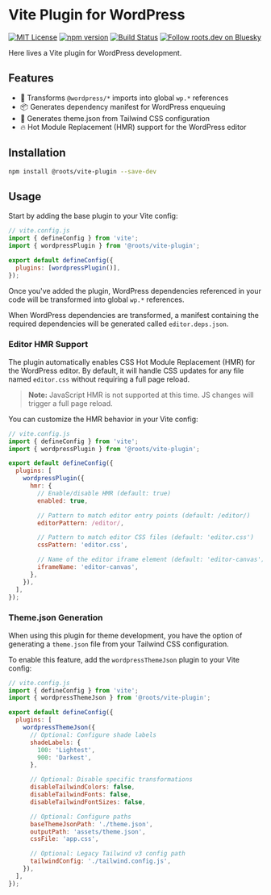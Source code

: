 # Vite Plugin for WordPress

<a href="https://github.com/roots/vite-plugin/blob/main/LICENSE.md"><img alt="MIT License" src="https://img.shields.io/github/license/roots/vite-plugin?color=%23525ddc&style=flat-square"></a>
<a href="https://www.npmjs.com/package/@roots/vite-plugin"><img alt="npm version" src="https://img.shields.io/npm/v/@roots/vite-plugin.svg?color=%23525ddc&style=flat-square"></a>
<a href="https://github.com/roots/vite-plugin/actions/workflows/tests.yml"><img alt="Build Status" src="https://img.shields.io/github/actions/workflow/status/roots/vite-plugin/tests.yml?color=%23525ddc&style=flat-square"></a>
<a href="https://bsky.app/profile/roots.dev"><img alt="Follow roots.dev on Bluesky" src="https://img.shields.io/badge/follow-@roots.dev-0085ff?logo=bluesky&style=flat-square"></a>

Here lives a Vite plugin for WordPress development.

## Features

- 🔄 Transforms `@wordpress/*` imports into global `wp.*` references
- 📦 Generates dependency manifest for WordPress enqueuing
- 🎨 Generates theme.json from Tailwind CSS configuration
- 🔥 Hot Module Replacement (HMR) support for the WordPress editor

## Installation

```bash
npm install @roots/vite-plugin --save-dev
```

## Usage

Start by adding the base plugin to your Vite config:

```js
// vite.config.js
import { defineConfig } from 'vite';
import { wordpressPlugin } from '@roots/vite-plugin';

export default defineConfig({
  plugins: [wordpressPlugin()],
});
```

Once you've added the plugin, WordPress dependencies referenced in your code will be transformed into global `wp.*` references.

When WordPress dependencies are transformed, a manifest containing the required dependencies will be generated called `editor.deps.json`.

### Editor HMR Support

The plugin automatically enables CSS Hot Module Replacement (HMR) for the WordPress editor. By default, it will handle CSS updates for any file named `editor.css` without requiring a full page reload.

> **Note:** JavaScript HMR is not supported at this time. JS changes will trigger a full page reload.

You can customize the HMR behavior in your Vite config:

```js
// vite.config.js
import { defineConfig } from 'vite';
import { wordpressPlugin } from '@roots/vite-plugin';

export default defineConfig({
  plugins: [
    wordpressPlugin({
      hmr: {
        // Enable/disable HMR (default: true)
        enabled: true,

        // Pattern to match editor entry points (default: /editor/)
        editorPattern: /editor/,

        // Pattern to match editor CSS files (default: 'editor.css')
        cssPattern: 'editor.css',

        // Name of the editor iframe element (default: 'editor-canvas')
        iframeName: 'editor-canvas',
      },
    }),
  ],
});
```

### Theme.json Generation

When using this plugin for theme development, you have the option of generating a `theme.json` file from your Tailwind CSS configuration.

To enable this feature, add the `wordpressThemeJson` plugin to your Vite config:

```js
// vite.config.js
import { defineConfig } from 'vite';
import { wordpressThemeJson } from '@roots/vite-plugin';

export default defineConfig({
  plugins: [
    wordpressThemeJson({
      // Optional: Configure shade labels
      shadeLabels: {
        100: 'Lightest',
        900: 'Darkest',
      },

      // Optional: Disable specific transformations
      disableTailwindColors: false,
      disableTailwindFonts: false,
      disableTailwindFontSizes: false,

      // Optional: Configure paths
      baseThemeJsonPath: './theme.json',
      outputPath: 'assets/theme.json',
      cssFile: 'app.css',

      // Optional: Legacy Tailwind v3 config path
      tailwindConfig: './tailwind.config.js',
    }),
  ],
});
```
